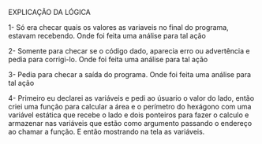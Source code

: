 EXPLICAÇÃO DA LÓGICA

1- Só era checar quais os valores as variaveis no final do programa, estavam recebendo. Onde foi feita uma análise para tal ação

2- Somente para checar se o código dado, aparecia erro ou advertência e pedia para corrigi-lo. Onde foi feita uma análise para tal ação

3- Pedia para checar a saída do programa. Onde foi feita uma análise para tal ação

4- Primeiro eu declarei as variáveis e pedi ao úsuario o valor do lado, então criei uma função para calcular a área e o perímetro do hexágono com uma variável estática que recebe o lado e dois ponteiros para fazer o calculo e armazenar nas variáveis que estão como argumento passando o endereço ao chamar a função. E então mostrando na tela as variáveis.
